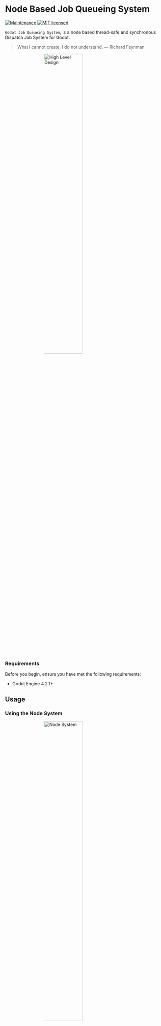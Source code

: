 Node Based Job Queueing System
===
[![Maintenance](https://img.shields.io/badge/maintenance-actively%20maintained-brightgreen.svg)](https://deps.rs/repo/github/joaoh82/nodebased-job-queueing-system)
[![MIT licensed](https://img.shields.io/badge/license-MIT-blue.svg)](./LICENSE)

`Godot Job Queueing System`, is a node based thread-safe and synchronous Dispatch Job System for Godot. 

> What I cannot create, I do not understand. 
> — Richard Feynman

<img src="images/high-level-design.png" alt="High Level Design" style="display: block;
  margin-left: auto;
  margin-right: auto;
  width: 50%;"/>

### Requirements
Before you begin, ensure you have met the following requirements:
* Godot Engine 4.2.1+

## Usage

### Using the Node System

<img src="images/JobQueueingSystemNodeTree.png" alt="Node System" style="display: block;
  margin-left: auto;
  margin-right: auto;
  width: 50%;"/>


You can also use the Job Queueing System using nodes and in a very easy way.

#### Add a JobQueueManager node to your node tree and configure it in the inspector.

**Node: JobQueueManager**

Parent node that manages the jobs and abstract the JobQueue class

<img src="images/JobQueueingSystemInspector.png" alt="Node System" style="display: block;
  margin-left: auto;
  margin-right: auto;
  width: 50%;"/>

Properties:

`Auto Start` - Determines is jobs should start running right at the start.

`Thread Count` - Determines how many threads should be used by the Job Queueing System

**Node: JobNode**

<img src="images/JobNode-Code.png" alt="Node System" style="display: block;
  margin-left: auto;
  margin-right: auto;
  width: 50%;"/>

Before adding this node to the tree you should create a script, extend from `JobNode` and implement the `execute` method.

<img src="images/MyJob - Code.png" alt="Node System" style="display: block;
  margin-left: auto;
  margin-right: auto;
  width: 50%;"/>

Properties:

<img src="images/JobNodeInspector.png" alt="Node System" style="display: block;
  margin-left: auto;
  margin-right: auto;
  width: 50%;"/>


`Args` - Array of values of any type that will be passed as parameters to the `execute` method you implement for the node. The number of parameters and types should match the ones in the `execute` method.

`Then` - Callback JobNode to be called when this job is done. Ideally you would nest these nodes so it is easier to understand when looking at the tree.

`Is Callback` - You should check this is this JobNode is a callback of another JobNode

<img src="images/Callback - Code.png" alt="Node System" style="display: block;
  margin-left: auto;
  margin-right: auto;
  width: 50%;"/>

The callback JobNode `execute` method should always have a result parameter that is passed from the parent JobNode. And the parent JobNode `execute` should always have a result value as a return type.

**This uses a Unix approach where if you pipe one program into another, the output of one is always the input of the next one.**

### Using the classes directly

#### Creating a new JobQueue

```gdscript
# Instantiate - Ideally in the top of the class (Check Example)
var job_queue : JobQueue = JobQueue.new()
# Create a serial queue, which call concurrent but sets the thread number to 1
job_queue.create_serial()
# Or concurrent queue, with the number of available processors or however many threads you would like.
job_queue.create_concurrent(OS.get_processor_count())  
# (if you do neither, JobQueue will run in synchronous mode)
```

#### Distaching Single Jobs

```gdscript
job_queue.dispatch(self.job_method_name.bind("optional", "method", "arguments"))
```

#### Distaching Jobs with callbacks
The callback job will only start after the first has finished
```gdscript
job_queue.dispatch(self.job_method_name.bind("optional", "method", "arguments")).then(self.result_callback)
```
**Important:** The `self.result_callback` takes an `results` array an argument and should have the following signature, and since it is called via a signal call it needs to have the `result : Array` as a parameter:
```gdscript
func result_callback(result : Array) -> void:
...
```
`results` - Is of type array and has the results from the first job method, if any, otherwise will be null.


#### Distaching Jobs in Groups

```gdscript
job_queue.dispatch_group([
  self.method_name1.bind("optional", "arguments"),
  self.method_name2,
  self.method_name3,
]).then_deferred(self.group_results_callback)
```

- `dispatch_group` takes an Array of `Callable` with the option of having a callback method to be called after all jobs are done.
- The jobs passed in the `dispatch_group` will be called one after the other. This may also vary depending if you are running with more than 1 thread or not.

#### Distaching Jobs in Couroutine Style
```gdscript
var job = job_queue.dispatch(self.mymethod)
# Waits for job to be finished
var mymethod_result = await job.job_finished
# Dispaches a group of jobs after `job_finished` signal is called.
var job_group = job_queue.dispatch_group([self.method1, self.method2])
# Waits for all jobs in group to be finished
var group_method_results = await job_group.finished
```

#### Automatically detecting when all jobs queued are finished

```gdscript
# Connecting to signal
job_queue.all_jobs_finished.connect(self._on_all_jobs_finished)

await job_queue.all_jobs_finished
```

- JobQueue, Job and all classes extends RefCounted, so no need to worry about freeing it manually

## API

### **JobQueue** ([addons/jqs/scripts/job_queue.gd](addons/jqs/scripts/job_queue.gd)):

`signal all_jobs_finished()`
- Emitted when the last queued Job finishes.
  This signal is emitted deferred, so it is safe to call non
  [Thread-safe APIs](https://docs.godotengine.org/en/stable/tutorials/performance/thread_safe_apis.html).


`create_serial()`
- Creates a Thread of execution to process jobs.
  If threading is not supported, fallback to synchronous mode.
  If queue was already serial, this is a no-op, otherwise
  calls `shutdown` and create a new Thread.

`create_concurrent(thread_count: int = 1)`
- Creates `thread_count` Threads of execution to process jobs.
  If threading is not supported, fallback to synchronous mode.
  If queue was already concurrent with `thread_count` Threads,
  this is a no-op, otherwise calls `shutdown` and create new Threads.
  If `thread_count <= 1`, creates a serial queue.


`dispatch(callable: Callable) -> Job`
- Create a Job for executing `callable`.
  On threaded mode, the Job will be executed on a Thread when there is one available.
  On synchronous mode, the Job will be executed on the next frame.

`dispatch_group(job_list: Array[Callable]) -> JobGroup`
- Create all jobs in `job_list` by calling `dispatch` on each value, returning the JobGroup associated with them.

`is_threaded() -> bool`
- Returns whether queue is threaded or synchronous.

`get_thread_count() -> int`
- Returns the current Thread count.
  Returns 0 on synchronous mode.

`size() -> int`
- Returns the number of queued jobs.

`is_empty() -> bool`
- Returns whether queue is empty, that is, there are no jobs queued.

`clear()`
- Cancel pending Jobs, clearing the current queue.
  Jobs that are being processed will still run to completion.

`shutdown()`
- Cancel pending Jobs, wait and release the used Threads.
  The queue now runs in synchronous mode, so that new jobs will run in the main thread.
  Call `create_serial` or `create_concurrent` to recreate the worker threads.
  This method is called automatically on `NOTIFICATION_PREDELETE`.
  It is safe to call this more than once.


### **Job** 

`signal job_finished(result)`
- Emitted after Job executes, passing the result as argument.
  The signal is emitted in the same Thread that executed the Job, so you
  need to connect with `CONNECT_DEFERRED` if you want to call non [Thread-safe
  APIs](https://docs.godotengine.org/en/stable/tutorials/performance/thread_safe_apis.html).

`then(callable: Callable, flags: int = 0)`
- Helper method for connecting to the "finished" signal.
	This enables the following pattern:
  ```gdscript
  job_queue.dispatch(job).then(continuation_callable)
  ```

`then_deferred(callable: Callable, flags: int = 0)`
- Alias for `then` that also adds `CONNECT_DEFERRED` to flags.
  ```gdscript
  job_queue.dispatch(job).then_deferred(continuation_callable)
  ```


### **JobGroup**

`signal finished(results)`
- Emitted after all Jobs in the group finish, passing the results Array as argument.
  The signal is emitted in the same Thread that executed the last pending Job, so you
  need to connect with `CONNECT_DEFERRED` if you want to call non [Thread-safe
  APIs](https://docs.godotengine.org/en/stable/tutorials/performance/thread_safe_apis.html).

`then(callable: Callable, flags: int = 0)`
- Helper method for connecting to the "finished" signal.
	This enables the following pattern:
  ```gdscript
  job_queue.dispatch_group(job_list).then(continuation_callable)
  ```

`then_deferred(callable: Callable, flags: int = 0)`
- Alias for `then` that also adds `CONNECT_DEFERRED` to flags.
  ```gdscript
  job_queue.dispatch_group(job_list).then_deferred(continuation_callable)
  ```


## Contributing
**Pull requests are warmly welcome!!!**

For major changes, please [open an issue](https://github.com/joaoh82/nodebased-job-queueing-system/issues/new) first and let's talk about it. We are all ears!

If you'd like to contribute, please fork the repository and make changes as you'd like and shoot a Pull Request our way!

**Please make sure to update tests as appropriate.**

If you feel like you need it go check the GitHub documentation on [creating a pull request](https://help.github.com/en/github/collaborating-with-issues-and-pull-requests/creating-a-pull-request).

### Code of Conduct

Contribution to the project is organized under the terms of the
Contributor Covenant, the maintainer of Godot Job Queueing System, [@joaoh82](https://github.com/joaoh82), promises to intervene to uphold that code of conduct.

### Contact

If you want to contact me you can reach me at <joaoh82@gmail.com>.
